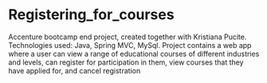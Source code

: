 # Registering_for_courses
Accenture bootcamp end project, created together with Kristiana Pucite. Technologies used: Java, Spring MVC, MySql. Project contains a web app where a user can view a range of educational courses of different industries and levels, can register for participation in them, view courses that they have applied for, and cancel registration
